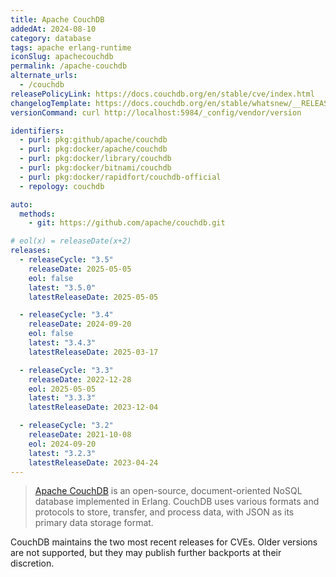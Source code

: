 ```yaml
---
title: Apache CouchDB
addedAt: 2024-08-10
category: database
tags: apache erlang-runtime
iconSlug: apachecouchdb
permalink: /apache-couchdb
alternate_urls:
  - /couchdb
releasePolicyLink: https://docs.couchdb.org/en/stable/cve/index.html
changelogTemplate: https://docs.couchdb.org/en/stable/whatsnew/__RELEASE_CYCLE__.html
versionCommand: curl http://localhost:5984/_config/vendor/version

identifiers:
  - purl: pkg:github/apache/couchdb
  - purl: pkg:docker/apache/couchdb
  - purl: pkg:docker/library/couchdb
  - purl: pkg:docker/bitnami/couchdb
  - purl: pkg:docker/rapidfort/couchdb-official
  - repology: couchdb

auto:
  methods:
    - git: https://github.com/apache/couchdb.git

# eol(x) = releaseDate(x+2)
releases:
  - releaseCycle: "3.5"
    releaseDate: 2025-05-05
    eol: false
    latest: "3.5.0"
    latestReleaseDate: 2025-05-05

  - releaseCycle: "3.4"
    releaseDate: 2024-09-20
    eol: false
    latest: "3.4.3"
    latestReleaseDate: 2025-03-17

  - releaseCycle: "3.3"
    releaseDate: 2022-12-28
    eol: 2025-05-05
    latest: "3.3.3"
    latestReleaseDate: 2023-12-04

  - releaseCycle: "3.2"
    releaseDate: 2021-10-08
    eol: 2024-09-20
    latest: "3.2.3"
    latestReleaseDate: 2023-04-24
---
```


> [Apache CouchDB](https://couchdb.apache.org/) is an open-source, document-oriented NoSQL database implemented
> in Erlang. CouchDB uses various formats and protocols to store, transfer, and
> process data, with JSON as its primary data storage format.

CouchDB maintains the two most recent releases for CVEs. Older versions are
not supported, but they may publish further backports at their discretion.
